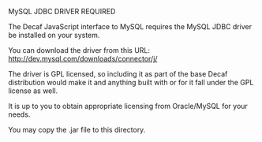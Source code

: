 MySQL JDBC DRIVER REQUIRED

The Decaf JavaScript interface to MySQL requires the MySQL JDBC driver be installed on your system.

You can download the driver from this URL: http://dev.mysql.com/downloads/connector/j/

The driver is GPL licensed, so including it as part of the base Decaf distribution would make it and anything built with or for it fall under the GPL license as well.

It is up to you to obtain appropriate licensing from Oracle/MySQL for your needs.

You may copy the .jar file to this directory.

